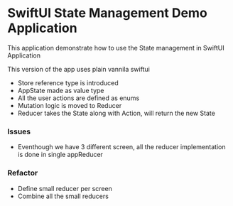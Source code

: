 # SwiftUI State Management Demo Application 

This application demonstrate how to use the State management in SwiftUI Application

This version of the app uses plain vannila swiftui 

- Store reference type is introduced
- AppState made as value type
- All the user actions are defined as enums
- Mutation logic is moved to Reducer
- Reducer takes the State along with Action, will return the new State

### Issues
- Eventhough we have 3 different screen, all the reducer implementation is done in single appReducer

### Refactor
- Define small reducer per screen
- Combine all the small reducers

